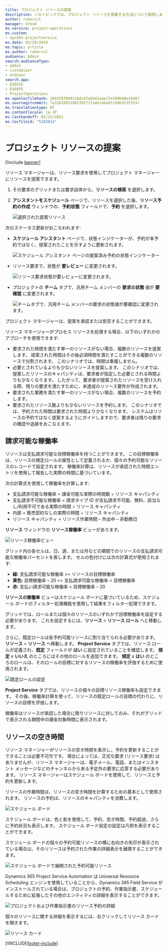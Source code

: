 ```yaml
---
title: プロジェクト リソースの提案
description: このトピックでは、プロジェクト リソースを提案する方法について説明します。
author: ruhercul
manager: kfend
ms.service: project-operations
ms.custom:
- dyn365-projectservice
ms.date: 03/28/2019
ms.topic: article
ms.author: ruhercul
audience: Admin
search.audienceType:
- admin
- customizer
- enduser
search.app:
- D365CE
- D365PS
- ProjectOperations
ms.openlocfilehash: 2003f6f06912b0c47eb942aae17e509b00e19487
ms.sourcegitcommit: fa32b1893286f20271fa4ec4be8fc68bd135f53c
ms.translationtype: HT
ms.contentlocale: ja-JP
ms.lasthandoff: 02/15/2021
ms.locfileid: "5283014"
---
```

# <a name="propose-project-resources"></a>プロジェクト リソースの提案

[!include [banner](../includes/psa-now-project-operations.md)]

リソース マネージャーは、リソース要求を使用してプロジェクト マネージャーにリソースを提案できます。

1. その要求のグリッドまたは要求自体から、**リソースの検索** を選択します。
2. **アシスタントをスケジュール** ページで、リソースを選択した後、**リソース予約の作成** ウィンドウの、**予約状態** フィールドで、**予約** を選択します。

    ![選択された提案リソース](media/Resource-Management-image62.png)

次のステータス更新がおこなわれます:

- **スケジュール アシスタント** ページで、状態インジケーターが、予約が本予約ではなく、提案されたことを示すように更新されます。

    ![スケジュール アシスタント ページの提案済み予約の状態インジケーター](media/Resource-Management-image63.png)

- リソース要求で、状態が **要レビュー** に変更されます。

    ![リソース要求状態が要レビューに変更されます。](media/Resource-Management-image64.png)

- プロジェクトの **チーム** タブで、汎用チーム メンバーの **要求の状態** 値が **要確認** に変更されます。

    ![チームタブで、汎用チーム メンバーの要求の状態値が要確認に変更されます。](media/Resource-Management-image48.png)

プロジェクト マネージャーは、提案を承認または拒否することができます。

リソース マネージャーがプロセス リソースを処理する場合、以下のいずれかのアプローチを使用できます:

- 要求された時間を満たす単一のリソースがない場合、複数のリソースを提案します。 提案された時間はその後必須時間を満たすことができる複数のリソースで分割されます。 このシナリオでは、時間は重複しません。
- 必要とされているよりも少ないリソースを提案します。 このシナリオでは、提案したリソースのキャパシティは、要求者が指定した必要とされる時間よりも少なくなります。 したがって、要求者が提案されたリソースを受け入れる際、残りの要求を満たすために、未達成のリソース要件が作成されます。
- 要求された業務を満たす単一のリソースがない場合、複数のリソースを予約します。
- 要求されたリソース数よりも少ないリソースを予約します。 このシナリオでは、予約された時間は要求された時間より少なくなります。 システムはリソースの予約ではなく提案するようにガイドしますので、要求者は残りの要求の確認や追跡をおこなえます。

## <a name="billable-utilization"></a>請求可能な稼働率

リソースは支払請求可能な目標稼働率を持つことができます。 この目標稼働率は、リソースの規定ロールの属性として定義されるか、個々の予約可能なリソースのレコードで設定されます。 稼働率計算は、リソースが承認された時間エントリを使用して報告した実際の時間に基づいています。

次の計算式を使用して稼働率を計算します:

- 支払請求可能な稼働率 = 課金可能な実際の時間数 ÷ リソース キャパシティ
- 支払請求不可能な稼働率 = 請求タイプ ID が支払請求不可能、無料、該当なし/利用不可である実際の時間 ÷ リソース キャパシティ
- 内部 = 販売契約なしの実際の時間 ÷ リソース キャパシティ
- リソース キャパシティ = リソース作業時間 – 外出中 – 非勤務日

**リソース** ウィンドウの **リソース稼働率** ビューがあります。

![リソース稼働率ビュー](media/Resource-Management-image65.png)

グリッド内の各セルは、日、週、または月などの期間でのリソースの支払請求可能な稼働率パーセントを表します。 セルの色付けには次の計算式が使用されます:

- **緑:** 支払請求可能な稼働率 \>= リソースの目標稼働率
- **黄色:** 目標稼働率 – 20 \<= 支払請求可能な稼働率 \< 目標稼働率
- **赤:** 支払い請求可能な稼働率 \< 目標稼働率 – 20

**リソースの稼働率** ビューはスケジュール ボードに基づいているため、スケジュール ボードのフィルター処理機能を使用して結果をフィルター処理できます。

グリッドでは、ロールまたは個々のリソースのいずれかで目標稼働率を設定する必要があります。 これを設定するには、**リソース** \> **リソース ロール** へと移動します。

さらに、既定ロールは各予約可能リソースに割り当てられる必要があります。 **リソース** \> **リソース** へ移動します。 **Project Service** タブでは、リソース ロールが定義され、**既定** フィールドが **はい** に設定されていることを確認します。 **規定 = いいえ** のところにはその他のロールを追加できます。 **規定 = はい** のところのロールは、そのロールの目標に対するリソースの稼働率を評価するために使用されます。

![既定ロールの設定](media/Resource-Management-image67.png)

**Project Service** タブでは、リソースの個々の目標リソース稼働率も設定できます。 その後、稼働率計算を使って、リソースの既定ロールの目標の代わりに、リソースの目標を評価します。

稼働率はリソースが承認した場合に限りリソースに対してのみ、それがグリッドで表示される期間中の課金対象時間に表示されます。

## <a name="resource-availability"></a>リソースの空き時間

リソース マネージャーがリソースの空き時間を表示し、予約を更新することができることは必要不可欠です。 場合によっては、正式な要求 (リソース要求) はありませんが、リソース マネージャーは、電子メール、電話、またはインスタント メッセージなどのチャンネルから来る予定外の要求に応答する必要があります。 リソース マネージャーはスケジュール ボードを使用して、リソースと予約を更新します。

リソースの作業時間は、リソースの空き時間を計算するための基本として使用されます。 リソースの予約は、リソースのキャパシティを消費します。

![スケジュール ボード](media/Resource-Management-image68.png)

スケジュール ボードは、色と影を使用して、予約、空き時間、予約超過、さらに予約状況も表示します。 スケジュール ボード設定の設定は凡例を表示することができます。

スケジュール ボードの個々の予約可能リソースの横に右向きの矢印が表示されている場合は、そのリソースは予約された作業の詳細表示を展開することができます。

![スケジュール ボードで展開された予約可能リソース](media/Resource-Management-image69.png)

Dynamics 365 Project Service Automation は Universal Resource Scheduling エンジンを使用していることから、Dynamics 365 Field Service がインストールされている場合は、プロジェクトの予約、作業指示書、スケジュールするために拡張したその他のエンティティの詳細を表示することができます。

![プロジェクトおよび作業指示書のリソース予約の詳細](media/Resource-Management-image70.png)

個々のリソースに関する詳細を表示するには、右クリックしてリソース カードを開きます。

![リソース カード](media/Resource-Management-image71.png)


[!INCLUDE[footer-include](../includes/footer-banner.md)]